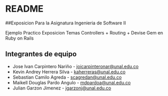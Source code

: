 # README

##Exposicion Para la Asignatura Ingenieria de Software II

Ejemplo Practico Exposicion Temas Controllers + Routing + Devise Gem en Ruby
on Rails

## Integrantes de equipo
- Jose Ivan Carpintero Nariño - joicarpinteronar@unal.edu.co
- Kevin Andrey Herrera Silva - kaherreras@unal.edu.co
- Sebastian Camilo Agreda - scagredan@unal.edu.co
- Maikell Douglas Pardo Angulo - mdpardoa@unal.edu.co
- Julian Garzon Jimenez - jgarzonj@unal.edu.co

